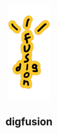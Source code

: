 <p align="center">
  <img src="media/digfusionYellow.PNG" alt="Logo" width="120">
</p>
<h1 align="center" color="yellow">digfusion</h1>

<!---
## Обо мне
- 🔭 Сейчас работаю над [Проектом]
- 🌱 Изучаю **[Технологии]**
- 💬 Спрашивайте меня о **[Ваши Специализации]**
- 📫 Свяжитесь со мной: [email@example.com](mailto:email@example.com)
## Инструменты и технологии
![JavaScript](https://img.shields.io/badge/-JavaScript-F7DF1E?style=for-the-badge&logo=javascript&logoColor=black)
## Статистика GitHub
![Ваша статистика](https://github-readme-stats.vercel.app/api?qu1z3x&show_icons=true&theme=radical)
-->
